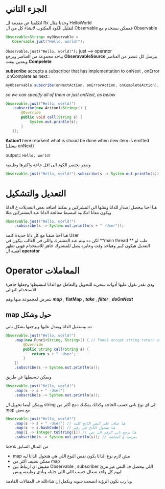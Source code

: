 # الجزء التاني 
اتكلمنا عن مقدمة لل Rx  وخدنا مثال HelloWorld  
لتقليل الكود المكتوب لانشاء كل من ال Observable 
 فممكن نستخدم مع Observable 
 ``` java
 Observable<String> myObservable =
    Observable.just("Hello, world!");
 ```
`
    Observable.just("Hello, world!");
`  just --> operator  
بياخد مجموعة من العناصر ويرجع **ObseravableSource** 
 بيرسل كل عنصر من العناصر وبعدين يبعت **Compelete**


**subscribe** accepts a subscriber that has implementation to onNext , onError ,onComplete  as next:: 

 ``` java 
 myObservable.subscribe(onNextAction, onErrorAction, onCompleteAction);
 ```
*so we can specify all of them or just onNext, as below*

 ``` java
 Observable.just("Hello, world!")
    .subscribe(new Action1<String>() {
        @Override
        public void call(String s) {
      	    System.out.println(s);
    	}
    });
 ```
 **Action1** here reprsent what is shoud be done when new item is emitted  (بيمثل onNext)
 
output:: `Hello, world!`


ونقدر نختصر الكود الى اقل حاجة واكثرها وظيفية 
``` java 
Observable.just("Hello, world!").subscribe(s -> System.out.println(s));
```

# التعديل والتشكيل 
 هنا احنا بيحصل إصدار للداتا ونقلها الى المشركين و يمكننا اضافة بعض التعديلات ع الداتا ويكون معانا امكانية لتبسيط معالجة الداتا عند المشتركين 
مثلا 

``` java 
Observable.just("Hello, world!")
    .subscribe(s -> System.out.println(s + " -User"));
```
هنا احنا ضفنا مع كل داتا جديدة كلمة User  
لكن ده بيتم عند المشترك واللى فى الغالب بيكون في **main thread ** طب لو التعديل هيكون كبير وهياخد وقت وعايزه يصل للمشترك جاهز للاستخدام 
فهني تظهر أهمية ال **operator**

# Operator  المعاملات 
 ودي تقدر تقول عليها أدوات سحرية للتحويل والتعامل مع الداتا لتبسيطها وجعلها جاهزة للاستخدام النهائي 

نتعرض لمجموعة منها وهم ***map*** , ****flatMap**** , ***take***  , ***filter*** , ***doOnNext***  

## map  حول وشكل 
ده بيستقبل الداتا وبعدل عليها ويرجعها بشكل تاني 
``` java
Observable.just("Hello, world!")
    .map(new Func1<String, String>() { // Func1 accept string return string
        @Override
        public String call(String s) {
            return s + " -User";
        }
    })
    .subscribe(s -> System.out.println(s));
```
ويمكن تبسيطها عن طريق
``` java 
Observable.just("Hello, world!")
    .map(s -> s + " -User")
    .subscribe(s -> System.out.println(s));
```
ويمكن أيضا تحويل ال string  الى اي نوع تانى حسب الحاجة 
وكذلك يمكنك دمج أكثر من map  مع بعض 

``` java 
Observable.just("Hello, world!")
    .map(s -> s + " -User") // هنا ضاف على النص الناتج كلمة 
    .map(s -> s.hashCode()) // هنا هيحول الناتج الى رقم 
    .map(i -> Integer.toString(i)) // هنا يرجع تانى الرقم الى نص 
    .subscribe(s -> System.out.println(s)); // يعرضه ع الشاشة 
```
من المثال السابق نلاحظ 
-  map  مش لازم نوع  الداتا يكون نفس النوع اللى هي هتحول الداتا ليه 
- ممكن نضيف اكتر من map
- مفيش اي ارتباط بين Observable , subscriber  اللى بيحصل ف النص غير مرئ ليهم كل واحد شغال حسب اللى اللى جايله وبأدي وظيفته وبس 


ويا رب تكون الرؤية اتضحت شويه 
ونكمل إن شاءالله  ف المقالات القادمة 